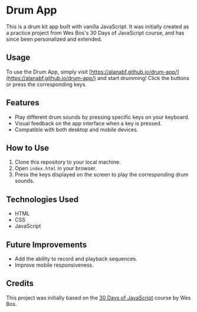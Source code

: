 # Drum App

This is a drum kit app built with vanilla JavaScript. It was initially created as a practice project from Wes Bos's 30 Days of JavaScript course, and has since been personalized and extended.

## Usage

To use the Drum App, simply visit [https://alanabf.github.io/drum-app/](https://alanabf.github.io/drum-app/) and start drumming! Click the buttons or press the corresponding keys.

## Features

* Play different drum sounds by pressing specific keys on your keyboard.
* Visual feedback on the app interface when a key is pressed.
* Compatible with both desktop and mobile devices.

## How to Use

1. Clone this repository to your local machine.
2. Open `index.html` in your browser.
3. Press the keys displayed on the screen to play the corresponding drum sounds.

## Technologies Used

* HTML
* CSS
* JavaScript

## Future Improvements

* Add the ability to record and playback sequences.
* Improve mobile responsiveness.

## Credits

This project was initially based on the [30 Days of JavaScript](https://javascript30.com/) course by Wes Bos.
